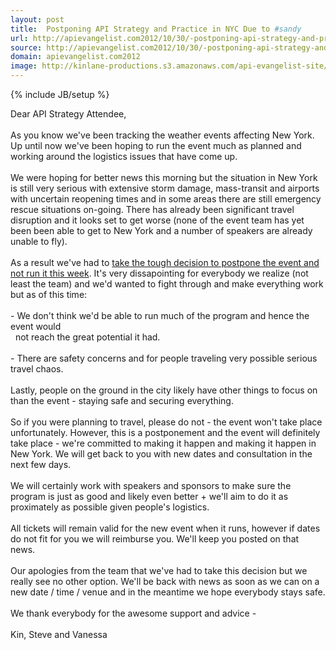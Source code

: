 ```yaml
---
layout: post
title:  Postponing API Strategy and Practice in NYC Due to #sandy
url: http://apievangelist.com2012/10/30/-postponing-api-strategy-and-practice-in-new-york-city-due-to-sandy/
source: http://apievangelist.com2012/10/30/-postponing-api-strategy-and-practice-in-new-york-city-due-to-sandy/
domain: apievangelist.com2012
image: http://kinlane-productions.s3.amazonaws.com/api-evangelist-site/blog/api-strategy-practice-event.png
---
```

{% include JB/setup %}
<p>Dear API Strategy Attendee,<br /><br />As you know we've been tracking the weather events affecting New York. Up until now we've been hoping to run the event much as planned and working around the logistics issues that have come up.<br /><br />We were hoping for better news this morning but the situation in New York is still very serious with extensive storm damage, mass-transit and airports with uncertain reopening times and in some areas there are still emergency rescue situations on-going. There has already been significant travel disruption and it looks set to get worse (none of the event team has yet been been able to get to New York and a number of speakers are already unable to fly).<br /><br />As a result we've had to <span style="text-decoration: underline;">take the tough decision to postpone the event and not run it this week</span>. It's very dissapointing for everybody we realize (not least the team) and we'd wanted to fight through and make everything work but as of this time:<br /><br />- We don't think we'd be able to run much of the program and hence the event would<br />&nbsp; not reach the great potential it had.<br /><br />- There are safety concerns and for people traveling very possible serious travel chaos.<br /><br />Lastly, people on the ground in the city likely have other things to focus on than the event - staying safe and securing everything.<br /><br />So if you were planning to travel, please do not - the event won't take place unfortunately. However, this is a postponement and the event will definitely take place - we're committed to making it happen and making it happen in New York. We will get back to you with new dates and consultation in the next few days.<br /><br />We will certainly work with speakers and sponsors to make sure the program is just as good and likely even better + we'll aim to do it as proximately as possible given people's logistics.<br /><br />All tickets will remain valid for the new event when it runs, however if dates do not fit for you we will reimburse you. We'll keep you posted on that news.<br /><br />Our apologies from the team that we've had to take this decision but we really see no other option. We'll be back with news as soon as we can on a new date / time / venue and in the meantime we hope everybody stays safe.<br /><br />We thank everybody for the awesome support and advice -<br /><br />Kin, Steve and Vanessa</p>
